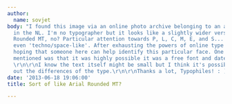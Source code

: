```yaml
---
author:
  name: sovjet
body: "I found this image via an online photo archive belonging to an artist here
  in the NL. I'm no typographer but it looks like a slightly wider version of Arial
  Rounded MT, no? Particular attention towards P, L, C, M, E, and S... very rounded,
  even 'techno/space-like'. After exhausting the powers of online type queries I am
  hoping that someone here can help identify this particular face. One thing the artist
  mentioned was that it was highly possible it was a free font and dated around 2008.
  \r\n\r\nI know the text itself might be small but I think it's possible to make
  out the differences of the type.\r\n\r\nThanks a lot, Typophiles! : ) \r\n\r\n[img:sites/default/files/old-images/Untitled_6028.jpg]"
date: '2013-06-18 19:06:00'
title: Sort of like Arial Rounded MT?

---
```


